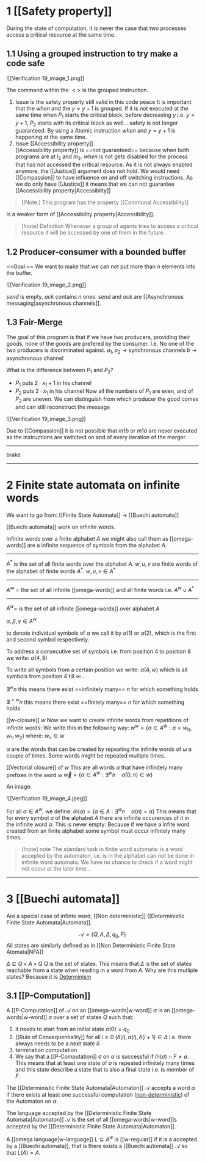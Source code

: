 # 1 [[Safety property]]
During the state of computation, it is never the case that two processes access a critical resource at the same time.


## 1.1 Using a grouped instruction to try make a code safe

![[Verification 19_image_1.png]]

The command within the $<>$ is the grouped instruction.

1. Issue is the safety property still valid in this code peace
	It is important that the $when$ and the $y=y+1$ is grouped. If it is not executed at the same time when $P_1$ starts the critical block, before decreasing $y$ i.e. $y=y+1$, $P_2$ starts with its critical block as well... safety is not longer guaranteed. By using a Atomic instruction $when$ and $y=y+1$ is happening at the same time.
2. Issue [[Accessibility property]]  
	[[Accessibility property]] is ==not guaranteed== because when both programs are at $l_2$ and $m_2$. $when$ is not gets disabled for the process that has not accessed the critical resource. As it is not always enabled anymore, the [[Justice]] argument does not hold. We would need [[Compassion]] to have influence on and off switching instructions. As we do only have [[Justice]] it means that we can not guarantee [[Accessibility property|Accessiblity]]

>[!Note:]
> This program has the property [[Communal Accessibility]]

Is a weaker form of [[Accessibility property|Accessibility]].

> [!note] Definition
> Whenever a group of agents tries to access a critical resource it will be accessed by one of them in the future. 

## 1.2 Producer-consumer with a bounded buffer

==Goal:==
We want to make that we can not put more than $n$ elements into the buffer.


![[Verification 19_image_2.png]]

$send$ is empty, $ack$ contains $n$ ones.
$send$ and $ack$ are [[Asynchronous messaging|asynchronous channels]].

## 1.3 Fair-Merge
The goal of this program is that if we have two producers, providing their goods, none of the goods are prefered by the consumer. I.e. No one of the two producers is discriminated against.
$a_1,a_2$ -> synchronous channels
$b$ -> asynchronous channel

What is the difference between $P_1$ and $P_2$?
- $P_1$ puts $2 \cdot x_1 +1$ in his channel
- $P_2$ puts $2 \cdot x_1$ in his channel
Now all the numbers of $P_1$ are even, and of $P_2$ are uneven. We can distinguish from which producer the good comes and can still reconstruct the message 

![[Verification 19_image_3.png]]

Due to [[Compassion]] it is not possible that $m1b$ or $m1a$ are never executed as the instructions are switched on and of every iteration of the merger.

---
brake

---

# 2 Finite state automata on infinite words
We want to go from:
[[Finite State Automata]] $\rightarrow$  [[Buechi automata]]

[[Buechi automata]] work on infinite words.

Infinite words over a finite alphabet $A$ we might also call them as [[omega-words]] are a infinite sequence of symbols from the alphabet $A$.

---

$A^*$ is the set of all finite words over the alphabet $A$.
$w,u,v$ are finite words of the alphabet of finite words $A^*$.
$w,u,v \in A^*$

---

$A^\infty$  = the set of all infinite [[omega-words]] and all finite words i.e. $A^w \cup A^*$ 

---

$A^w$= is the set of all infinite [[omega-words]] over alphabet $A$

$\alpha,\beta,\gamma \in A^w$

to denote individual symbols of $\alpha$ we call it by $\alpha(1)$ or $\alpha(2)$, which is the first and second symbol respectively.

To address a consecutive set of symbols i.e. from position 4 to position 8 we write: $\alpha(4,8)$

To write all symbols from a certain position we write: $\alpha(4,w)$ which is all symbols from position 4 till $\infty$ .

$\exists^w n$ this means there exist ==infinitely many== $n$ for which something holds

$\exists^{<w} n$ this means there exist ==finitely many== $n$ for which something holds

[[w-closure]] $w$
Now we want to create infinite words from repetitions of infinite words:
We write this in the following way:
$w^w=\{\alpha \in A^w: \alpha=w_0,w_1,w_2\}$
where: $w_n \in w$

$\alpha$ are the words that can be created by repeating the infinite words of $\omega$ a couple of times. Some words might be repeated multiple times.

[[Vectorial closure]] of $w$
This are all words $\alpha$ that have infinitely many prefixes in the word $w$
$\overrightarrow{w}=\{\alpha \in A^w: \exists^w n \quad \alpha(0,n) \in w \}$    


An image:

![[Verification 19_image_4.jpeg]]


For all $\alpha \in A^w$, we define:
$In(\alpha) = \{a \in A:\exists^w n \quad \alpha(n)=a\}$
This means that for every symbol $a$ of the alphabet $A$ there are infinite occurences of  it in the infinite word $\alpha$.
This is never empty: Because if we have a infite word created from an finite alphabet some symbol must occur infintely many times.

> [!note] note
> The standard task in finite word automata: is a word accepted by the automaton, i.e. is in the alphabet can not be done in infinite word automata. We have no chance to check if a word might not occur at the later time...


---



# 3 [[Buechi automata]]
Are a special case of infinte word, [[Non deterministic]] [[Deterministic Finite State Automata|Automata]].

$$\mathcal{A}=\{Q,A,\Delta, q_0,F\}$$
All states are similarly defined as in [[Non Deterministic Finite State Atomata|NFA]]

$\Delta \subseteq Q \times A \times Q$ 
$Q$ is the set of states. This means that $\Delta$ is the set of states reachable from a state when reading in a word from $A$. Why are this mutliple states? Because it is [Determinism](Determinism.md)

## 3.1 [[P-Computation]]

A [[P-Computation]] of $\mathcal{A}$ on an [[omega-words|w-word]] $\alpha$ is an [[omega-words|w-word]] $\sigma$ over a set of states $Q$ such that:
1. it needs to start from an initial state
	$\sigma(0)=q_0$
2. [[Rule of Consequentiality]]
	for all $i \geq 0$ $(\delta(i),\alpha(i),\delta(i+1) \in \Delta$ 
	i.e. there always needs to be a next state $\delta$ 
1. termination computation
2. We say that a [[P-Computation]] $\sigma$ on $\alpha$ is successful if $In(\sigma) \cap F \neq \emptyset$. 
	This means that at least one state of  $\sigma$ is repeated infinitely many times and this state describe a state that is also a final state i.e. is member of $F$.

The [[Deterministic Finite State Automata|Automaton]] $\mathcal{A}$ accepts a word $\alpha$ if there exists at least one successful computation ([non-deterministic](Determinism.md)) of the Automaton on $\alpha$.

The language accepted by the [[Deterministic Finite State Automata|Automaton]] $\mathcal{A}$ is the set of all [[omega-words|w-word]]s  accepted by the [[Deterministic Finite State Automata|Automaton]].

A [[omega language|w-language]] $L \subseteq A^w$ is [[w-regular]] if it is a accepted by a [[Buechi automata]], that is there exists a [[Buechi automata]] $\mathcal{A}$ so that $L(A)=A$. 








